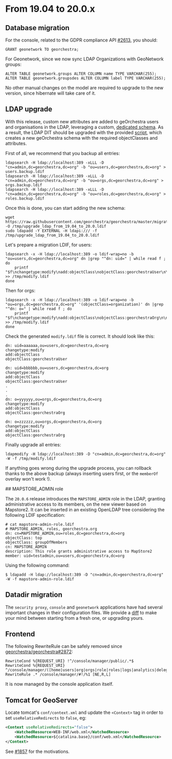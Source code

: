 # From 19.04 to 20.0.x

## Database migration

For the console, related to the GDPR compliance API [#2613](https://github.com/georchestra/georchestra/pull/2613), you should:
```
GRANT geonetwork TO georchestra;
```

For Geonetwork, since we now sync LDAP Organizations with GeoNetwork groups:
```
ALTER TABLE geonetwork.groups ALTER COLUMN name TYPE VARCHAR(255);
ALTER TABLE geonetwork.groupsdes ALTER COLUMN label TYPE VARCHAR(255);
```

No other manual changes on the model are required to upgrade to the new version, since hibernate will take care of it.

## LDAP upgrade

With this release, custom new attributes are added to geOrchestra users and organisations in the LDAP, leveraging a custom, [dedicated schema](https://github.com/georchestra/georchestra/blob/master/ldap/docker-root/georchestraSchema.ldif).
As a result, the LDAP DIT should be upgraded with the provided [script](upgrade_ldap_from_19.04_to_20.0.ldif), which creates a new geOrchestra schema with the required objectClasses and attributes.

First of all, we recommend that you backup all entries:
```
ldapsearch -H ldap://localhost:389 -xLLL -D "cn=admin,dc=georchestra,dc=org" -b "ou=users,dc=georchestra,dc=org" > users.backup.ldif
ldapsearch -H ldap://localhost:389 -xLLL -D "cn=admin,dc=georchestra,dc=org" -b "ou=orgs,dc=georchestra,dc=org" > orgs.backup.ldif
ldapsearch -H ldap://localhost:389 -xLLL -D "cn=admin,dc=georchestra,dc=org" -b "ou=roles,dc=georchestra,dc=org" > roles.backup.ldif
```

Once this is done, you can start adding the new schema:
```
wget https://raw.githubusercontent.com/georchestra/georchestra/master/migrations/20.0.x/upgrade_ldap_from_19.04_to_20.0.ldif -O /tmp/upgrade_ldap_from_19.04_to_20.0.ldif
sudo ldapadd -Y EXTERNAL -H ldapi:/// -f /tmp/upgrade_ldap_from_19.04_to_20.0.ldif
```

Let's prepare a migration LDIF, for users:
```
ldapsearch -x -H ldap://localhost:389 -o ldif-wrap=no -b "ou=users,dc=georchestra,dc=org" dn |grep "^dn: uid=" | while read f ; do
    printf "$f\nchangetype:modify\nadd:objectClass\nobjectClass:georchestraUser\n\n" >> /tmp/modify.ldif
done
```
Then for orgs:
```
ldapsearch -x -H ldap://localhost:389 -o ldif-wrap=no -b "ou=orgs,dc=georchestra,dc=org" '(objectClass=organization)' dn |grep "^dn: o=" | while read f ; do
    printf "$f\nchangetype:modify\nadd:objectClass\nobjectClass:georchestraOrg\n\n" >> /tmp/modify.ldif
done
```
Check the generated `modify.ldif` file is correct. It should look like this:
```
dn: uid=aaaaaa,ou=users,dc=georchestra,dc=org
changetype:modify
add:objectClass
objectClass:georchestraUser

dn: uid=bbbbbb,ou=users,dc=georchestra,dc=org
changetype:modify
add:objectClass
objectClass:georchestraUser
.
.
.
dn: o=yyyyyy,ou=orgs,dc=georchestra,dc=org
changetype:modify
add:objectClass
objectClass:georchestraOrg

dn: o=zzzzzz,ou=orgs,dc=georchestra,dc=org
changetype:modify
add:objectClass
objectClass:georchestraOrg
```

Finally upgrade all entries:
```
ldapmodify -H ldap://localhost:389 -D "cn=admin,dc=georchestra,dc=org" -W -f /tmp/modify.ldif
```

If anything goes wrong during the upgrade process, you can rollback thanks to the above backup (always inserting users first, or the `memberOf` overlay won't work !).

## MAPSTORE_ADMIN role

The `20.0.6` release introduces the `MAPSTORE_ADMIN` role in the LDAP, granting administrative access to its members, on the new viewer based on Mapstore2. It can be inserted in
an existing OpenLDAP tree considering the following LDIF specification:

```
# cat mapstore-admin-role.ldif
# MAPSTORE_ADMIN, roles, georchestra.org
dn: cn=MAPSTORE_ADMIN,ou=roles,dc=georchestra,dc=org
objectClass: top
objectClass: groupOfMembers
cn: MAPSTORE_ADMIN
description: This role grants administrative access to MapStore2
member: uid=testadmin,ou=users,dc=georchestra,dc=org
```

Using the following command:

```
$ ldapadd -H ldap://localhost:389 -D "cn=admin,dc=georchestra,dc=org" -W -f mapstore-admin-role.ldif
```

## Datadir migration

The `security proxy`, `console` and `geonetwork` applications have had several important changes in their configuration files. We provide a [diff](https://gist.github.com/fvanderbiest/e3afb00cd47a406cddaa2991d7171d01) to make your mind between starting from a fresh one, or upgrading yours.

## Frontend

The following RewriteRule can be safely removed since [georchestra/georchestra#2872](https://github.com/georchestra/georchestra/pull/2872):
```
RewriteCond %{REQUEST_URI} !^/console/manager/public/.*$
RewriteCond %{REQUEST_URI} ^/console/manager/([home|users|org|orgs|role|roles|logs|analytics|delegations].*)$
RewriteRule .* /console/manager/#!/%1 [NE,R,L]
```
It is now managed by the console application itself.

## Tomcat for GeoServer

Locate tomcat's `conf/context.xml` and update the `<Context>` tag in order to set `useRelativeRedirects` to `false`, eg:
```xml
<Context useRelativeRedirects="false">
    <WatchedResource>WEB-INF/web.xml</WatchedResource>
    <WatchedResource>${catalina.base}/conf/web.xml</WatchedResource>
</Context>
```
See [#1857](https://github.com/georchestra/georchestra/pull/1847) for the motivations.
